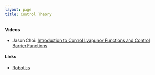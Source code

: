 ```yaml
---
layout: page
title: Control Theory
---
```


#### Videos
* Jason Choi: [Introduction to Control Lyapunov Functions and Control Barrier Functions](https://youtu.be/_Tkn_Hzo4AA)

#### Links
* [Robotics](robotics.md)


